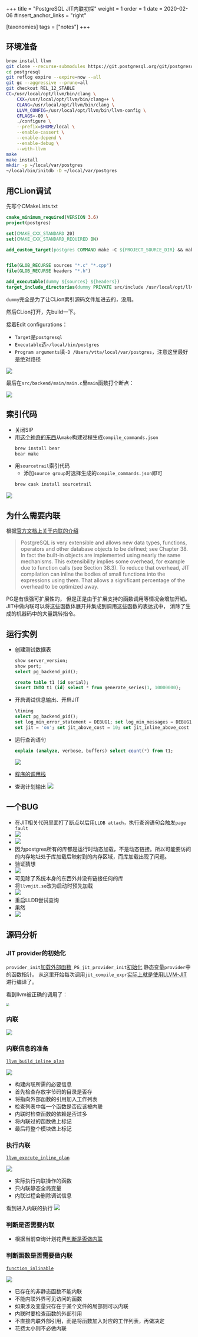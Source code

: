 +++
title = "PostgreSQL JIT内联初探"
weight = 1
order = 1
date = 2020-02-06
#insert_anchor_links = "right"

[taxonomies]
tags = ["notes"]
+++

## 环境准备
```bash
brew install llvm
git clone --recurse-submodules https://git.postgresql.org/git/postgresql.git
cd postgresql
git reflog expire --expire=now --all
git gc --aggressive --prune=all
git checkout REL_12_STABLE
CC=/usr/local/opt/llvm/bin/clang \
    CXX=/usr/local/opt/llvm/bin/clang++ \
    CLANG=/usr/local/opt/llvm/bin/clang \
    LLVM_CONFIG=/usr/local/opt/llvm/bin/llvm-config \
    CFLAGS=-O0 \
    ./configure \
    --prefix=$HOME/local \
    --enable-cassert \
    --enable-depend \
    --enable-debug \
    --with-llvm
make
make install
mkdir -p ~/local/var/postgres
~/local/bin/initdb -D ~/local/var/postgres
```

## 用CLion调试
先写个CMakeLists.txt
```cmake
cmake_minimum_required(VERSION 3.6)
project(postgres)

set(CMAKE_CXX_STANDARD 20)
set(CMAKE_CXX_STANDARD_REQUIRED ON)

add_custom_target(postgres COMMAND make -C ${PROJECT_SOURCE_DIR} && make -C ${PROJECT_SOURCE_DIR} install )


file(GLOB_RECURSE sources "*.c" "*.cpp")
file(GLOB_RECURSE headers "*.h")

add_executable(dummy ${sources} ${headers})
target_include_directories(dummy PRIVATE src/include /usr/local/opt/llvm/include)
```

`dummy`完全是为了让CLion索引源码文件加进去的，没用。

然后CLion打开，先build一下。

接着Edit configurations：
- `Target`是`postgresql`
- `Executable`选`~/local/bin/postgres`
- `Program arguments`填`-D /Users/vtta/local/var/postgres`，注意这里最好是绝对路径

![](https://raw.githubusercontent.com/vtta/assets/vtta.github.io/PicGo20200206214758.png)

最后在`src/backend/main/main.c`里`main`函数打个断点：

![](https://raw.githubusercontent.com/vtta/assets/vtta.github.io/PicGo20200206214907.png)


## 索引代码
- 关闭SIP
- 用[这个神奇的东西](https://github.com/rizsotto/Bear)从`make`构建过程生成`compile_commands.json`
  ```bash
  brew install bear
  bear make
  ```
- 用`sourcetrail`索引代码
  - 添加`source group`时选择生成的`compile_commands.json`即可
  ```bash
  brew cask install sourcetrail
  ```
![](https://raw.githubusercontent.com/vtta/assets/vtta.github.io/PicGo20200207120732.png)


## 为什么需要内联
根据[官方文档上关于内联的介绍](https://www.postgresql.org/docs/11/jit-reason.html#JIT-INLINING)

> PostgreSQL is very extensible and allows new data types, functions, operators and other database objects to be defined; see Chapter 38. In fact the built-in objects are implemented using nearly the same mechanisms. This extensibility implies some overhead, for example due to function calls (see Section 38.3). To reduce that overhead, JIT compilation can inline the bodies of small functions into the expressions using them. That allows a significant percentage of the overhead to be optimized away.

PG是有很强可扩展性的，
但是正是由于扩展支持的函数调用等情况会增加开销。
JIT中做内联可以将这些函数体展开并集成到调用这些函数的表达式中，
消除了生成的机器码中的大量跳转指令。


## 运行实例
- 创建测试数据表
  ```sql
  show server_version;
  show port;
  select pg_backend_pid();
  
  create table t1 (id serial);
  insert INTO t1 (id) select * from generate_series(1, 10000000);
  ```

- 开启调试信息输出、开启JIT
  ```sql
  \timing
  select pg_backend_pid();
  set log_min_error_statement = DEBUG1; set log_min_messages = DEBUG1; set client_min_messages = DEBUG1;
  set jit = 'on'; set jit_above_cost = 10; set jit_inline_above_cost = 10; set jit_optimize_above_cost = 10;
  ```

- 运行查询语句
  ```sql
  explain (analyze, verbose, buffers) select count(*) from t1;
  ```
  ![](https://raw.githubusercontent.com/vtta/assets/vtta.github.io/PicGo20200207152320.png)
- [程序的调用栈](https://gist.github.com/vtta/430cdbf89d4cb9168f9434bf9e2e300a)
  <!--<link href="https://cdn.rawgit.com/lonekorean/gist-syntax-themes/848d6580/stylesheets/obsidian.css" rel="stylesheet" type="text css"><script src="https://gist.github.com/vtta/430cdbf89d4cb9168f9434bf9e2e300a.js" ></script>-->

- 查询计划输出
 ![](https://raw.githubusercontent.com/vtta/assets/vtta.github.io/PicGo20200207161151.png)

## 一个BUG
- 在JIT相关代码里面打了断点以后用`LLDB attach`，执行查询语句会触发`page fault`
- ![](https://raw.githubusercontent.com/vtta/assets/vtta.github.io/PicGo20200207165122.png)
- ![](https://raw.githubusercontent.com/vtta/assets/vtta.github.io/PicGo20200207170427.png)
- 因为postgres所有的库都是运行时动态加载，不是动态链接。所以可能要访问的内存地址处于库加载后映射到的内存区域，而库加载出现了问题。
- 验证猜想
- ![](https://raw.githubusercontent.com/vtta/assets/vtta.github.io/PicGo20200207165755.png)
- 可见除了系统本身的东西外并没有链接任何的库
- 将`llvmjit.so`改为启动时预先加载
- ![](https://raw.githubusercontent.com/vtta/assets/vtta.github.io/PicGo20200207170056.png)
- 重启LLDB尝试查询
- 果然
- ![](https://raw.githubusercontent.com/vtta/assets/vtta.github.io/PicGo20200207171547.png)



## 源码分析
### JIT provider的初始化
`provider_init`[加载外部函数](https://github.com/postgres/postgres/blob/2f4733993a967ce7f89d1a02c9f12988e9b7ff6f/src/backend/jit/jit.c#L115)`_PG_jit_provider_init`[初始化](https://github.com/postgres/postgres/blob/2f4733993a967ce7f89d1a02c9f12988e9b7ff6f/src/backend/jit/llvm/llvmjit.c#L125)
静态变量`provider`中的函数指针。
从这里开始每次调用`jit_compile_expr`[实际上就是使用LLVM-JIT](https://github.com/postgres/postgres/blob/2f4733993a967ce7f89d1a02c9f12988e9b7ff6f/src/backend/jit/jit.c#L180)进行编译了。

看到llvm被正确的调用了：

<img src="https://raw.githubusercontent.com/vtta/assets/vtta.github.io/PicGo20200207175752.png" style="zoom: 50%;" />

### 内联
![](https://raw.githubusercontent.com/vtta/assets/vtta.github.io/PicGollvm_inline.png)

### 内联信息的准备
[`llvm_build_inline_plan`](https://github.com/postgres/postgres/blob/2f4733993a967ce7f89d1a02c9f12988e9b7ff6f/src/backend/jit/llvm/llvmjit_inline.cpp#L175)

![](https://raw.githubusercontent.com/vtta/assets/vtta.github.io/PicGollvm_build_inline_plan.png)

- 构建内联所需的必要信息
- 首先检查存放字节码的目录是否存
- 将指向外部函数的引用加入工作列表
- 检查列表中每一个函数是否应该被内联
- 内联时检查函数的依赖是否过多
- 将内联过的函数做上标记
- 最后将整个模块做上标记
  
### 执行内联
[`llvm_execute_inline_plan`](https://github.com/postgres/postgres/blob/2f4733993a967ce7f89d1a02c9f12988e9b7ff6f/src/backend/jit/llvm/llvmjit_inline.cpp#L371)

![](https://raw.githubusercontent.com/vtta/assets/vtta.github.io/PicGollvm_execute_inline_plan.png)

- 实际执行内联操作的函数
- 只内联静态全局变量
- 内联过程会删除调试信息

看到进入内联的执行
![](https://raw.githubusercontent.com/vtta/assets/vtta.github.io/PicGo20200207211753.png)
  
### 判断是否需要内联

- 根据当前查询计划花费[判断是否做内联](https://github.com/postgres/postgres/blob/2f4733993a967ce7f89d1a02c9f12988e9b7ff6f/src/backend/optimizer/plan/planner.c#L548)

### 判断函数是否需要做内联
[`function_inlinable`](https://github.com/postgres/postgres/blob/2f4733993a967ce7f89d1a02c9f12988e9b7ff6f/src/backend/jit/llvm/llvmjit_inline.cpp#L569)

![](https://raw.githubusercontent.com/vtta/assets/vtta.github.io/PicGofunction_inlinable.png)

- 已存在的非静态函数不能内联
- 不能内联外界可见访问的函数
- 如果涉及变量只存在于某个文件的局部则可以内联
- 内联时要检查函数的外部引用
- 不直接内联外部引用，而是将函数加入对应的工作列表，再做决定
- 花费太小则不必做内联

